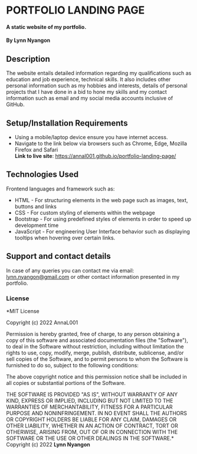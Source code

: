 # PORTFOLIO LANDING PAGE
#### A static website of my portfolio.
#### By **Lynn Nyangon**
## Description
The website entails detailed information regarding my qualifications such as education and job experience, technical skills. It also includes other personal information such as my hobbies and interests, details of personal projects that I have done in a bid to hone my skills and my contact information such as email and my social media accounts inclusive of GitHub.
## Setup/Installation Requirements
* Using a mobile/laptop device ensure you have internet access. 
* Navigate to the link below via browsers such as Chrome, Edge, Mozilla Firefox and Safari<br/>
**Link to live site**: https://annal001.github.io/portfolio-landing-page/
## Technologies Used
Frontend languages and framework such as:
* HTML - For structuring elements in the web page such as images, text, buttons and links
* CSS - For custom styling of elements within the webpage
* Bootstrap - For using predefined styles of elements in order to speed up development time
* JavaScript - For engineering User Interface behavior such as displaying tooltips when hovering over certain links.
## Support and contact details
In case of any queries you can contact me via email: lynn.nyangon@gmail.com or other contact information presented in my portfolio. 
### License
*MIT License

Copyright (c) 2022 AnnaL001

Permission is hereby granted, free of charge, to any person obtaining a copy
of this software and associated documentation files (the "Software"), to deal
in the Software without restriction, including without limitation the rights
to use, copy, modify, merge, publish, distribute, sublicense, and/or sell
copies of the Software, and to permit persons to whom the Software is
furnished to do so, subject to the following conditions:

The above copyright notice and this permission notice shall be included in all
copies or substantial portions of the Software.

THE SOFTWARE IS PROVIDED "AS IS", WITHOUT WARRANTY OF ANY KIND, EXPRESS OR
IMPLIED, INCLUDING BUT NOT LIMITED TO THE WARRANTIES OF MERCHANTABILITY,
FITNESS FOR A PARTICULAR PURPOSE AND NONINFRINGEMENT. IN NO EVENT SHALL THE
AUTHORS OR COPYRIGHT HOLDERS BE LIABLE FOR ANY CLAIM, DAMAGES OR OTHER
LIABILITY, WHETHER IN AN ACTION OF CONTRACT, TORT OR OTHERWISE, ARISING FROM,
OUT OF OR IN CONNECTION WITH THE SOFTWARE OR THE USE OR OTHER DEALINGS IN THE
SOFTWARE.*
Copyright (c) 2022 **Lynn Nyangon**
